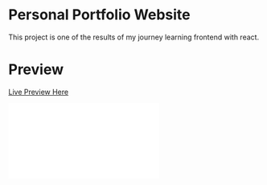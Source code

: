 # Personal Portfolio Website
This project is one of the results of my journey learning frontend with react.

# Preview
[Live Preview Here](https://sree1462.github.io/react-portfolio/)

![screencapture-dama-ink-2023-01-24-23_26_46](chrome-extension://fdpohaocaechififmbbbbbknoalclacl/capture.html?id=2&url=https%3A%2F%2Fsree1462.github.io%2Freact-portfolio%2F)
